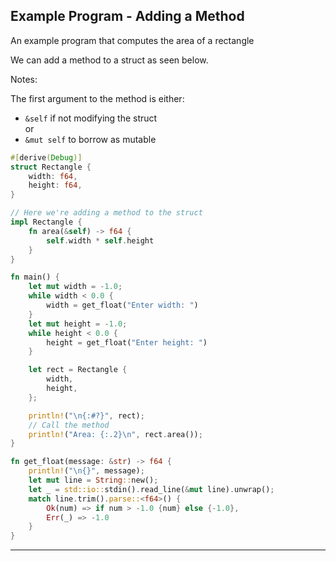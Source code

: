 ## Example Program - Adding a Method ##

An example program that computes the area of a rectangle

We can add a method to a struct as seen below.

Notes:

The first argument to the method is either:
* ```&self``` if not modifying the struct<br>or
* ```&mut self``` to borrow as mutable

```rust
#[derive(Debug)]
struct Rectangle {
    width: f64,
    height: f64,
}

// Here we're adding a method to the struct
impl Rectangle {
    fn area(&self) -> f64 {
        self.width * self.height
    }
}

fn main() {
    let mut width = -1.0;
    while width < 0.0 {
        width = get_float("Enter width: ")
    }
    let mut height = -1.0;
    while height < 0.0 {
        height = get_float("Enter height: ")
    }

    let rect = Rectangle {
        width,
        height,
    };

    println!("\n{:#?}", rect);
    // Call the method
    println!("Area: {:.2}\n", rect.area());
}

fn get_float(message: &str) -> f64 {
    println!("\n{}", message);
    let mut line = String::new();
    let _ = std::io::stdin().read_line(&mut line).unwrap();
    match line.trim().parse::<f64>() {
        Ok(num) => if num > -1.0 {num} else {-1.0},
        Err(_) => -1.0
    }
}
```

---
